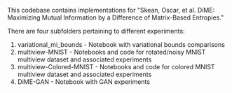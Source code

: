 This codebase contains implementations for "Skean, Oscar, et al.  DiME: Maximizing Mutual Information by a Difference of Matrix-Based Entropies."

There are four subfolders pertaining to different experiments:


1. variational_mi_bounds - Notebook with variational bounds comparisons
2. multiview-MNIST - Notebooks and code for rotated/noisy MNIST multiview dataset and associated experiments
3. multiview-Colored-MNIST - Notebooks and code for colored MNIST multiview dataset and associated experiments
4. DiME-GAN - Notebook with GAN experiments